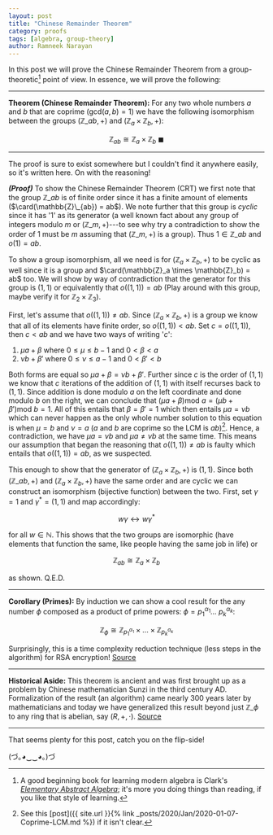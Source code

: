 ```yaml
---
layout: post
title: "Chinese Remainder Theorem"
category: proofs
tags: [algebra, group-theory]
author: Ramneek Narayan
---
```


In this post we will prove the Chinese Remainder Theorem from a group-theoretic[^1] point of view. In essence, we will prove the following:

---
**Theorem (Chinese Remainder Theorem):** For any two whole numbers $a$ and $b$ that are coprime ($\text{gcd}(a,b) = 1$) we have the following isomorphism between the groups $(\mathbb{Z}\_{ab}, +)$ and $(\mathbb{Z}_a \times \mathbb{Z}_b, +)$:

$$
\mathbb{Z}_{ab} \cong \mathbb{Z}_a \times \mathbb{Z}_b \ \blacksquare
$$

---

The proof is sure to exist somewhere but I couldn't find it anywhere easily, so it's written here. On with the reasoning!

***(Proof)*** To show the Chinese Remainder Theorem (CRT) we first note that the group $\mathbb{Z}\_{ab}$ is of finite order since it has a finite amount of elements ($\card(\mathbb{Z}\_{ab}) = ab$). We note further that this group is *cyclic* since it has '$1$' as its generator (a well known fact about any group of integers modulo $m$ or $(\mathbb{Z}\_m, +)$---to see why try a contradiction to show the order of $1$ must be $m$ assuming that $(\mathbb{Z}\_m, +)$ is a group). Thus $1 \in \mathbb{Z}\_{ab}$ and $o(1) = ab$.

To show a group isomorphism, all we need is for $(\mathbb{Z}_a \times \mathbb{Z}_b, +)$ to be cyclic as well since it is a group and $\card(\mathbb{Z}_a \times \mathbb{Z}_b) = ab$ too. We will show by way of contradiction that the generator for this group is $(1,1)$ or equivalently that $o((1, 1)) = ab$ (Play around with this group, maybe verify it for $\mathbb{Z}_2 \times \mathbb{Z}_3$).

First, let's assume that $o((1, 1)) \neq ab$. Since $(\mathbb{Z}_a \times \mathbb{Z}_b, +)$ is a group we know that all of its elements have finite order, so $o((1, 1)) < ab$. Set $c = o((1, 1))$, then $c < ab$ and we have two ways of writing '$c$':

1. $\mu a + \beta$ where $0 \leq \mu \leq b - 1$ and $0 <\beta < a$
2. $\nu b + \beta'$ where $0 \leq \nu \leq a - 1$ and $0 < \beta' < b$

Both forms are equal so $\mu a + \beta = \nu b + \beta'$. Further since $c$ is the order of $(1, 1)$ we know that $c$ iterations of the addition of $(1, 1)$ with itself recurses back to $(1, 1)$. Since addition is done modulo $a$ on the left coordinate and done modulo $b$ on the right, we can conclude that $(\mu a + \beta)\text{mod}\ a = (\mu b + \beta')\text{mod} \ b = 1$. All of this entails that $\beta = \beta' = 1$ which then entails $\mu a = \nu b$ which can never happen as the only whole number solution to this equation is when $\mu = b$ and $\nu = a$ ($a$ and $b$ are coprime so the LCM is $ab$)[^2]. Hence, a contradiction, we have $\mu a = \nu b$ and $\mu a \neq \nu b$ at the same time. This means our assumption that began the reasoning that $o((1, 1)) \neq ab$ is faulty which entails that $o((1, 1)) = ab$, as we suspected.

This enough to show that the generator of $(\mathbb{Z}_a \times \mathbb{Z}_b, +)$ is $(1, 1)$. Since both $(\mathbb{Z}\_{ab}, +)$ and $(\mathbb{Z}_a \times \mathbb{Z}_b, +)$ have the same order and are cyclic we can construct an isomorphism (bijective function) between the two. First, set $\gamma = 1$ and $\gamma^\ast = (1, 1)$ and map accordingly:

$$
w\gamma \leftrightarrow w\gamma^\ast
$$

for all $w \in \mathbb{N}$. This shows that the two groups are isomorphic (have elements that function the same, like people having the same job in life) or

$$
\mathbb{Z}_{ab} \cong \mathbb{Z}_a \times \mathbb{Z}_b
$$

as shown. Q.E.D.

---

**Corollary (Primes):** By induction we can show a cool result for the any number $\phi$ composed as a product of prime powers: $\phi = p_1^{\alpha_1} \dots \ p_{k}^{\alpha_k}$:

$$
\mathbb{Z}_{\phi} \cong \mathbb{Z}_{p_1^{\alpha_1}} \times \dots \times \mathbb{Z}_{p_k^{\alpha_k}}
$$

Surprisingly, this is a time complexity reduction technique (less steps in the algorithm) for RSA encryption! [Source](https://crypto.stanford.edu/pbc/notes/numbertheory/crt.html)

---
**Historical Aside:** This theorem is ancient and was first brought up as a problem by Chinese mathematician Sunzi in the third century AD. Formalization of the result (an algorithm) came nearly 300 years later by mathematicians and today we have generalized this result beyond just $\mathbb{Z}\_{\phi}$ to any ring that is abelian, say $(R, + , \cdot)$. [Source](https://en.wikipedia.org/wiki/Chinese_remainder_theorem)

---

That seems plenty for this post, catch you on the flip-side! <i class="fas fa-meteor"></i>

(づ｡◕‿‿◕｡)づ

[^1]: A good beginning book for learning modern algebra is Clark's [*Elementary Abstract Algebra*](http://shell.cas.usf.edu/~wclark/Elem_abs_alg.pdf); it's more you doing things than reading, if you like that style of learning.  
[^2]: See this [post]({{ site.url }}{% link _posts/2020/Jan/2020-01-07-Coprime-LCM.md %}) if it isn't clear.
